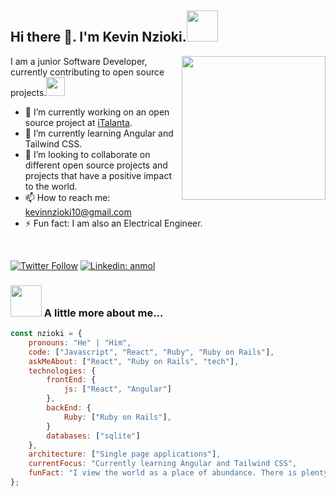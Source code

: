 <h2>Hi there 👋. I'm Kevin Nzioki.<img src="https://media.giphy.com/media/12oufCB0MyZ1Go/giphy.gif" width="50"></h2>
<img align='right' src="https://media.giphy.com/media/M9gbBd9nbDrOTu1Mqx/giphy.gif" width="230">

I am a junior Software Developer, currently contributing to open source projects.<img src="https://media.giphy.com/media/WUlplcMpOCEmTGBtBW/giphy.gif" width="30">

- 🔭 I’m currently working on an open source project at <a href="https://italanta.net/" target="_blank">iTalanta</a>.
- 🌱 I’m currently learning Angular and Tailwind CSS.
- 👯 I’m looking to collaborate on different open source projects and projects that have a positive impact to the world.
- 📫 How to reach me: kevinnzioki10@gmail.com
- ⚡ Fun fact: I am also an Electrical Engineer.

</br>

[![Twitter Follow](https://img.shields.io/twitter/follow/misteranmol?label=Follow)](https://twitter.com/NziokiKevin1)
[![Linkedin: anmol](https://img.shields.io/badge/-Nzioki-blue?style=flat-square&logo=Linkedin&logoColor=white&link=https://www.linkedin.com/in/anmol-p-singh/)](www.linkedin.com/in/kevin-nzioki)

### <img src="https://media.giphy.com/media/VgCDAzcKvsR6OM0uWg/giphy.gif" width="50"> A little more about me...  

```javascript
const nzioki = {
    pronouns: "He" | "Him",
    code: ["Javascript", "React", "Ruby", "Ruby on Rails"],
    askMeAbout: ["React", "Ruby on Rails", "tech"],
    technologies: {
        frontEnd: {
            js: ["React", "Angular"]
        },
        backEnd: {
            Ruby: ["Ruby on Rails"],
        }
        databases: ["sqlite"]
    },
    architecture: ["Single page applications"],
    currentFocus: "Currently learning Angular and Tailwind CSS",
    funFact: "I view the world as a place of abundance. There is plenty for everyone."
};
```
